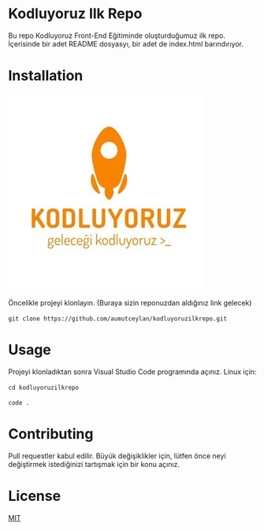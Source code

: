 # Kodluyoruz Ilk Repo

Bu repo Kodluyoruz Front-End Eğitiminde oluşturduğumuz ilk repo. İçerisinde bir adet README dosyasyı, bir adet de index.html barındırıyor.

# Installation

![Kodluyoruz Logo](https://raw.githubusercontent.com/Kodluyoruz/taskforce/git/git/markdown-nedir-nasil-kullaniriz-/figures/kodluyoruz_logo.jpg)

Öncelikle projeyi klonlayın. (Buraya sizin reponuzdan aldığınız link gelecek)

`git clone https://github.com/aumutceylan/kodluyoruzilkrepo.git`

# Usage

Projeyi klonladıktan sonra Visual Studio Code programında açınız. Linux için:

`cd kodluyoruzilkrepo`

`code .`

# Contributing

Pull requestler kabul edilir. Büyük değişiklikler için, lütfen önce neyi değiştirmek istediğinizi tartışmak için bir konu açınız.

# License
[MIT](https://choosealicense.com/licenses/mit/)
